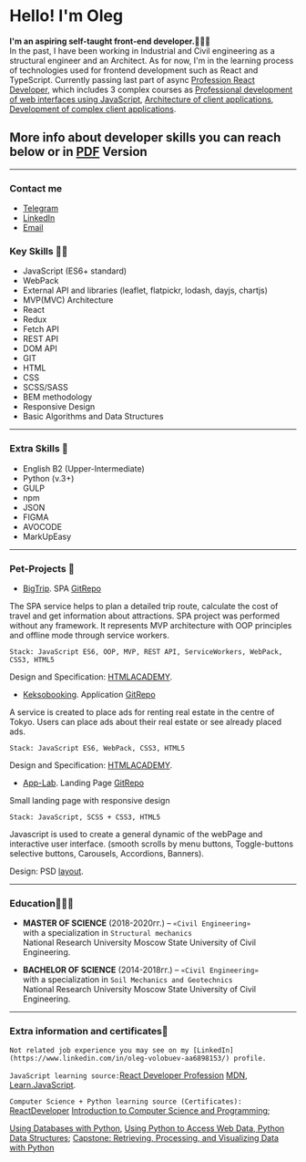 # Hello!  I'm Oleg

**I'm an aspiring self-taught front-end developer.🧙🏼‍♂️**  
In the past, I have been working in Industrial and Civil engineering as a structural engineer and an Architect.
As for now, I'm in the learning process of technologies used for frontend development such as React and TypeScript. Currently passing last part of async [Profession React Developer](https://htmlacademy.ru/profession/react), which includes 3 complex courses as [Professional development of web interfaces using JavaScript](https://htmlacademy.ru/intensive/javascript), [Architecture of client applications](https://htmlacademy.ru/intensive/ecmascript), [Development of complex client applications](https://htmlacademy.ru/intensive/react).

## More info about developer skills you can reach below or in [PDF](https://github.com/Insid1/Insid1/blob/master/CV_En.pdf) Version

---

### Contact me

* [Telegram](https://t.me/oleeeeeeeeeeg)
* [LinkedIn](https://www.linkedin.com/in/oleg-volobuev-aa6898153/)
* [Email](mailto:VolobuevBP@ya.ru)

### Key Skills 👨‍💻

* JavaScript (ES6+ standard)
* WebPack
* External API and libraries (leaflet, flatpickr, lodash, dayjs, chartjs)
* MVP(MVC) Architecture
* React
* Redux
* Fetch API
* REST API
* DOM API
* GIT
* HTML
* CSS
* SCSS/SASS
* BEM methodology
* Responsive Design
* Basic Algorithms and Data Structures

---

### Extra Skills 🙌

* English B2 (Upper-Intermediate)
* Python (v.3+)
* GULP
* npm
* JSON
* FIGMA
* AVOCODE
* MarkUpEasy

---

### Pet-Projects 🐶

* [BigTrip](https://insid1.github.io/Big_Trip/). SPA
[GitRepo](https://github.com/Insid1/Big_Trip)

The SPA service helps to plan a detailed trip route, calculate the cost of travel and get information about attractions. SPA project was performed without any framework. It represents MVP architecture with OOP principles and offline mode through service workers.

`Stack: JavaScript ES6, OOP, MVP, REST API, ServiceWorkers, WebPack, CSS3, HTML5`

Design and Specification: [HTMLACADEMY](https://htmlacademy.ru/).

* [Keksobooking](https://insid1.github.io/keksoBooking/). Application
[GitRepo](https://github.com/Insid1/keksoBooking)

A service is created to place ads for renting real estate in the centre of Tokyo. Users can place ads about their real estate or see already placed ads.

`Stack: JavaScript ES6, WebPack, CSS3, HTML5`

Design and Specification: [HTMLACADEMY](https://htmlacademy.ru/).

* [App-Lab](https://insid1.github.io/AppLab_project/). Landing Page      [GitRepo](https://github.com/Insid1/AppLab_project)

Small landing page with responsive design

`Stack: JavaScript, SCSS + CSS3, HTML5`

Javascript is used to create a general dynamic of the webPage and interactive user interface. (smooth scrolls by menu buttons, Toggle-buttons selective buttons, Carousels, Accordions, Banners).

Design: PSD [layout](https://dribbble.com/shots/8641810-Freebie-App-landing-page).

---

### Education🧑🏼‍⚖️

* **MASTER OF SCIENCE** (2018-2020гг.) – `«Civil Engineering»`  
with a specialization in `Structural mechanics`  
National Research University Moscow State University of Civil Engineering.

* **BACHELOR OF SCIENCE** (2014-2018гг.) – `«Civil Engineering»`  
with a specialization in `Soil Mechanics and Geotechnics`  
National Research University Moscow State University of Civil Engineering.

---

### Extra information and certificates📖

`Not related job experience you may see on my [LinkedIn](https://www.linkedin.com/in/oleg-volobuev-aa6898153/) profile.`

`JavaScript learning source:`[React Developer Profession](https://htmlacademy.ru/profession/react) [MDN](https://developer.mozilla.org/ru/), [Learn.JavaScript](https://learn.javascript.ru/).

`Computer Science + Python learning source (Certificates):`
[ReactDeveloper](https://htmlacademy.ru/profile/id1954459)
[Introduction to Computer Science and Programming](https://courses.edx.org/certificates/73e17081e08e49d598fce4b9b58fa032);

[Using Databases with Python](https://coursera.org/share/3a83d44e866bd8e499dba03024b1117f), [Using Python to Access Web Data, Python Data Structures](https://www.coursera.org/learn/python-network-data); [Capstone: Retrieving, Processing, and Visualizing Data with Python](https://coursera.org/share/0d162f33e0b5a0c3cff9c23fa3c62b38)
